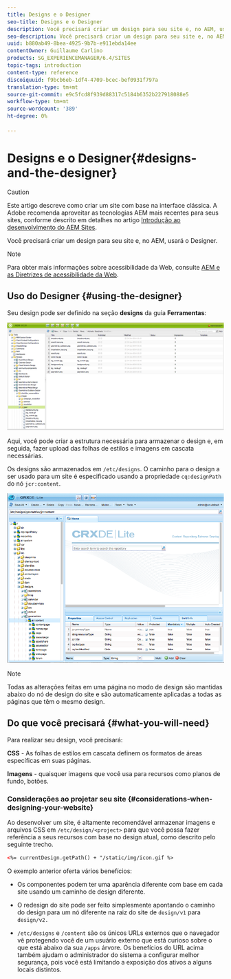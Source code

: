 ```yaml
---
title: Designs e o Designer
seo-title: Designs e o Designer
description: Você precisará criar um design para seu site e, no AEM, usará o Designer
seo-description: Você precisará criar um design para seu site e, no AEM, usará o Designer
uuid: b880ab49-8bea-4925-9b7b-e911ebda14ee
contentOwner: Guillaume Carlino
products: SG_EXPERIENCEMANAGER/6.4/SITES
topic-tags: introduction
content-type: reference
discoiquuid: f9bcb6eb-1df4-4709-bcec-bef0931f797a
translation-type: tm+mt
source-git-commit: e9c5fcd8f939d88317c5184b6352b227918088e5
workflow-type: tm+mt
source-wordcount: '389'
ht-degree: 0%

---
```



# Designs e o Designer{#designs-and-the-designer}

>[!CAUTION]
>
>Este artigo descreve como criar um site com base na interface clássica. A Adobe recomenda aproveitar as tecnologias AEM mais recentes para seus sites, conforme descrito em detalhes no artigo [Introdução ao desenvolvimento do AEM Sites](/help/sites-developing/getting-started.md).

Você precisará criar um design para seu site e, no AEM, usará o Designer.

>[!NOTE]
>
>Para obter mais informações sobre acessibilidade da Web, consulte [AEM e as Diretrizes de acessibilidade da Web](/help/managing/web-accessibility.md).

## Uso do Designer {#using-the-designer}

Seu design pode ser definido na seção **designs** da guia **Ferramentas**:

![screen_shot_2012-02-01at30237pm](assets/screen_shot_2012-02-01at30237pm.png)

Aqui, você pode criar a estrutura necessária para armazenar o design e, em seguida, fazer upload das folhas de estilos e imagens em cascata necessárias.

Os designs são armazenados em `/etc/designs`. O caminho para o design a ser usado para um site é especificado usando a propriedade `cq:designPath` do nó `jcr:content`.

![chlimage_1-74](assets/chlimage_1-74.png)

>[!NOTE]
>
>Todas as alterações feitas em uma página no modo de design são mantidas abaixo do nó de design do site e são automaticamente aplicadas a todas as páginas que têm o mesmo design.

## Do que você precisará {#what-you-will-need}

Para realizar seu design, você precisará:

**CSS**  - As folhas de estilos em cascata definem os formatos de áreas específicas em suas páginas.

**Imagens**  - quaisquer imagens que você usa para recursos como planos de fundo, botões.

### Considerações ao projetar seu site {#considerations-when-designing-your-website}

Ao desenvolver um site, é altamente recomendável armazenar imagens e arquivos CSS em `/etc/design/<project>` para que você possa fazer referência a seus recursos com base no design atual, como descrito pelo seguinte trecho.

```xml
<%= currentDesign.getPath() + "/static/img/icon.gif %>
```

O exemplo anterior oferta vários benefícios:

* Os componentes podem ter uma aparência diferente com base em cada site usando um caminho de design diferente.
* O redesign do site pode ser feito simplesmente apontando o caminho do design para um nó diferente na raiz do site de `design/v1` para `design/v2.`

* `/etc/designs` e  `/content` são os únicos URLs externos que o navegador vê protegendo você de um usuário externo que está curioso sobre o que está abaixo da sua  `/apps` árvore. Os benefícios do URL acima também ajudam o administrador do sistema a configurar melhor segurança, pois você está limitando a exposição dos ativos a alguns locais distintos.

